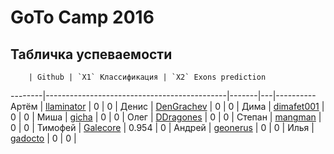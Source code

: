 #  GoTo Camp 2016

## Табличка успеваемости

        | Github | `X1` Классификация | `X2` Exons prediction 
--------|---------------------------------------------|-------|---|----------
Артём   | [llaminator](https://github.com/llaminator) | 0     | 0 |
Денис   | [DenGrachev](https://github.com/DenGrachev) | 0     | 0 |
Дима    | [dimafet001](https://github.com/dimafet001) | 0     | 0 |
Миша    | [gicha](https://github.com/gicha)           | 0     | 0 |
Олег    | [DDragones](https://github.com/DDragones)   | 0     | 0 |
Степан  | [mangman](https://github.com/mangman)       | 0     | 0 |
Тимофей | [Galecore](https://github.com/Galecore)     | 0.954 | 0 |
Андрей  | [geonerus](https://github.com/geonerus)     | 0     | 0 |
Илья    | [gadocto](https://github.com/gadocto)       | 0     | 0 |
